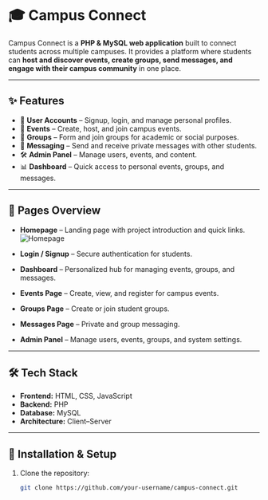 # 🎓 Campus Connect

Campus Connect is a **PHP & MySQL web application** built to connect students across multiple campuses. It provides a platform where students can **host and discover events, create groups, send messages, and engage with their campus community** in one place.  

---

## ✨ Features
- 👥 **User Accounts** – Signup, login, and manage personal profiles.  
- 📅 **Events** – Create, host, and join campus events.  
- 📌 **Groups** – Form and join groups for academic or social purposes.  
- 💬 **Messaging** – Send and receive private messages with other students.  
- 🛠 **Admin Panel** – Manage users, events, and content.  
- 📊 **Dashboard** – Quick access to personal events, groups, and messages.  

---

## 📄 Pages Overview
- **Homepage** – Landing page with project introduction and quick links.
    ![Homepage](https://raw.githubusercontent.com/MikiyG/campus-connect/main/screenshots/homepage.png)

- **Login / Signup** – Secure authentication for students.  
- **Dashboard** – Personalized hub for managing events, groups, and messages.  
- **Events Page** – Create, view, and register for campus events.  
- **Groups Page** – Create or join student groups.  
- **Messages Page** – Private and group messaging.  
- **Admin Panel** – Manage users, events, groups, and system settings.  

---

## 🛠️ Tech Stack
- **Frontend:** HTML, CSS, JavaScript  
- **Backend:** PHP  
- **Database:** MySQL  
- **Architecture:** Client–Server  

---

## 🚀 Installation & Setup
1. Clone the repository:
   ```bash
   git clone https://github.com/your-username/campus-connect.git
